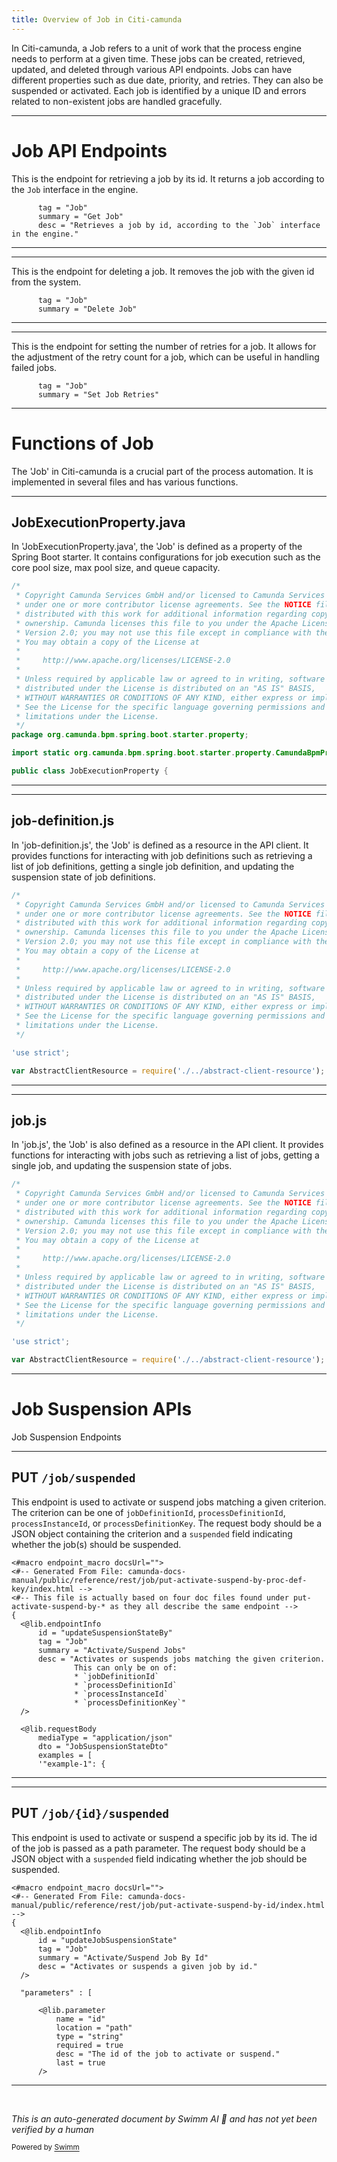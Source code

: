 ```yaml
---
title: Overview of Job in Citi-camunda
---
```

In Citi-camunda, a Job refers to a unit of work that the process engine needs to perform at a given time. These jobs can be created, retrieved, updated, and deleted through various API endpoints. Jobs can have different properties such as due date, priority, and retries. They can also be suspended or activated. Each job is identified by a unique ID and errors related to non-existent jobs are handled gracefully.

<SwmSnippet path="/engine-rest/engine-rest-openapi/src/main/templates/paths/job/{id}/get.ftl" line="6">

---

# Job API Endpoints

This is the endpoint for retrieving a job by its id. It returns a job according to the `Job` interface in the engine.

```ftl
      tag = "Job"
      summary = "Get Job"
      desc = "Retrieves a job by id, according to the `Job` interface in the engine."
```

---

</SwmSnippet>

<SwmSnippet path="/engine-rest/engine-rest-openapi/src/main/templates/paths/job/{id}/delete.ftl" line="5">

---

This is the endpoint for deleting a job. It removes the job with the given id from the system.

```ftl
      tag = "Job"
      summary = "Delete Job"
```

---

</SwmSnippet>

<SwmSnippet path="/engine-rest/engine-rest-openapi/src/main/templates/paths/job/{id}/retries/put.ftl" line="6">

---

This is the endpoint for setting the number of retries for a job. It allows for the adjustment of the retry count for a job, which can be useful in handling failed jobs.

```ftl
      tag = "Job"
      summary = "Set Job Retries"
```

---

</SwmSnippet>

# Functions of Job

The 'Job' in Citi-camunda is a crucial part of the process automation. It is implemented in several files and has various functions.

<SwmSnippet path="/spring-boot-starter/starter/src/main/java/org/camunda/bpm/spring/boot/starter/property/JobExecutionProperty.java" line="1">

---

## JobExecutionProperty.java

In 'JobExecutionProperty.java', the 'Job' is defined as a property of the Spring Boot starter. It contains configurations for job execution such as the core pool size, max pool size, and queue capacity.

```java
/*
 * Copyright Camunda Services GmbH and/or licensed to Camunda Services GmbH
 * under one or more contributor license agreements. See the NOTICE file
 * distributed with this work for additional information regarding copyright
 * ownership. Camunda licenses this file to you under the Apache License,
 * Version 2.0; you may not use this file except in compliance with the License.
 * You may obtain a copy of the License at
 *
 *     http://www.apache.org/licenses/LICENSE-2.0
 *
 * Unless required by applicable law or agreed to in writing, software
 * distributed under the License is distributed on an "AS IS" BASIS,
 * WITHOUT WARRANTIES OR CONDITIONS OF ANY KIND, either express or implied.
 * See the License for the specific language governing permissions and
 * limitations under the License.
 */
package org.camunda.bpm.spring.boot.starter.property;

import static org.camunda.bpm.spring.boot.starter.property.CamundaBpmProperties.joinOn;

public class JobExecutionProperty {
```

---

</SwmSnippet>

<SwmSnippet path="/webapps/frontend/camunda-bpm-sdk-js/lib/api-client/resources/job-definition.js" line="1">

---

## job-definition.js

In 'job-definition.js', the 'Job' is defined as a resource in the API client. It provides functions for interacting with job definitions such as retrieving a list of job definitions, getting a single job definition, and updating the suspension state of job definitions.

```javascript
/*
 * Copyright Camunda Services GmbH and/or licensed to Camunda Services GmbH
 * under one or more contributor license agreements. See the NOTICE file
 * distributed with this work for additional information regarding copyright
 * ownership. Camunda licenses this file to you under the Apache License,
 * Version 2.0; you may not use this file except in compliance with the License.
 * You may obtain a copy of the License at
 *
 *     http://www.apache.org/licenses/LICENSE-2.0
 *
 * Unless required by applicable law or agreed to in writing, software
 * distributed under the License is distributed on an "AS IS" BASIS,
 * WITHOUT WARRANTIES OR CONDITIONS OF ANY KIND, either express or implied.
 * See the License for the specific language governing permissions and
 * limitations under the License.
 */

'use strict';

var AbstractClientResource = require('./../abstract-client-resource');

```

---

</SwmSnippet>

<SwmSnippet path="/webapps/frontend/camunda-bpm-sdk-js/lib/api-client/resources/job.js" line="1">

---

## job.js

In 'job.js', the 'Job' is also defined as a resource in the API client. It provides functions for interacting with jobs such as retrieving a list of jobs, getting a single job, and updating the suspension state of jobs.

```javascript
/*
 * Copyright Camunda Services GmbH and/or licensed to Camunda Services GmbH
 * under one or more contributor license agreements. See the NOTICE file
 * distributed with this work for additional information regarding copyright
 * ownership. Camunda licenses this file to you under the Apache License,
 * Version 2.0; you may not use this file except in compliance with the License.
 * You may obtain a copy of the License at
 *
 *     http://www.apache.org/licenses/LICENSE-2.0
 *
 * Unless required by applicable law or agreed to in writing, software
 * distributed under the License is distributed on an "AS IS" BASIS,
 * WITHOUT WARRANTIES OR CONDITIONS OF ANY KIND, either express or implied.
 * See the License for the specific language governing permissions and
 * limitations under the License.
 */

'use strict';

var AbstractClientResource = require('./../abstract-client-resource');

```

---

</SwmSnippet>

# Job Suspension APIs

Job Suspension Endpoints

<SwmSnippet path="/engine-rest/engine-rest-openapi/src/main/templates/paths/job/suspended/put.ftl" line="1">

---

## PUT `/job/suspended`

This endpoint is used to activate or suspend jobs matching a given criterion. The criterion can be one of `jobDefinitionId`, `processDefinitionId`, `processInstanceId`, or `processDefinitionKey`. The request body should be a JSON object containing the criterion and a `suspended` field indicating whether the job(s) should be suspended.

```ftl
<#macro endpoint_macro docsUrl="">
<#-- Generated From File: camunda-docs-manual/public/reference/rest/job/put-activate-suspend-by-proc-def-key/index.html -->
<#-- This file is actually based on four doc files found under put-activate-suspend-by-* as they all describe the same endpoint -->
{
  <@lib.endpointInfo
      id = "updateSuspensionStateBy"
      tag = "Job"
      summary = "Activate/Suspend Jobs"
      desc = "Activates or suspends jobs matching the given criterion.
              This can only be on of:
              * `jobDefinitionId`
              * `processDefinitionId`
              * `processInstanceId`
              * `processDefinitionKey`"
  />

  <@lib.requestBody
      mediaType = "application/json"
      dto = "JobSuspensionStateDto"
      examples = [
      '"example-1": {
```

---

</SwmSnippet>

<SwmSnippet path="/engine-rest/engine-rest-openapi/src/main/templates/paths/job/{id}/suspended/put.ftl" line="1">

---

## PUT `/job/{id}/suspended`

This endpoint is used to activate or suspend a specific job by its id. The id of the job is passed as a path parameter. The request body should be a JSON object with a `suspended` field indicating whether the job should be suspended.

```ftl
<#macro endpoint_macro docsUrl="">
<#-- Generated From File: camunda-docs-manual/public/reference/rest/job/put-activate-suspend-by-id/index.html -->
{
  <@lib.endpointInfo
      id = "updateJobSuspensionState"
      tag = "Job"
      summary = "Activate/Suspend Job By Id"
      desc = "Activates or suspends a given job by id."
  />

  "parameters" : [

      <@lib.parameter
          name = "id"
          location = "path"
          type = "string"
          required = true
          desc = "The id of the job to activate or suspend."
          last = true
      />

```

---

</SwmSnippet>

&nbsp;

*This is an auto-generated document by Swimm AI 🌊 and has not yet been verified by a human*

<SwmMeta version="3.0.0" repo-id="Z2l0aHViJTNBJTNBQ2l0aS1jYW11bmRhJTNBJTNBZ2lsYWRuYXZvdA==" repo-name="Citi-camunda" doc-type="overview"><sup>Powered by [Swimm](/)</sup></SwmMeta>
